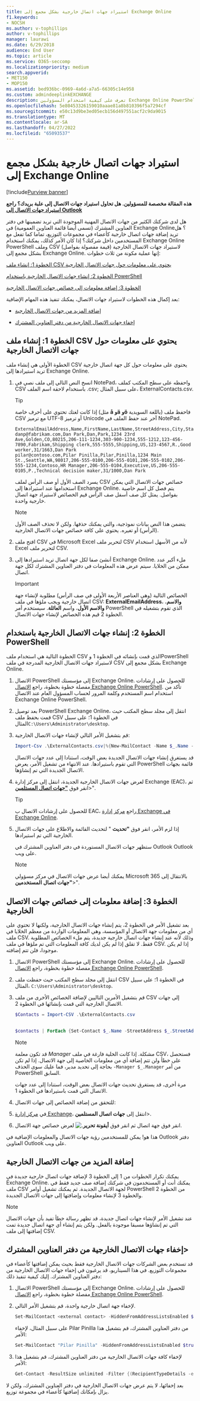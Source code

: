 ```yaml
---
title: استيراد جهات اتصال خارجية بشكل مجمع إلى Exchange Online
f1.keywords:
- NOCSH
ms.author: v-tophillips
author: v-tophillips
manager: laurawi
ms.date: 6/29/2018
audience: End User
ms.topic: article
ms.service: O365-seccomp
ms.localizationpriority: medium
search.appverid:
- MET150
- MOP150
ms.assetid: bed936bc-0969-4a6d-a7a5-66305c14e958
ms.custom: admindeeplinkEXCHANGE
description: تعرف على كيفية استخدام المسؤولين Exchange Online PowerShell وملف CSV لاستيراد جهات الاتصال الخارجية بشكل مجمع إلى قائمة العناوين العمومية.
ms.openlocfilehash: 5e80453326159010aaae81a8b810396f5a7294cf
ms.sourcegitcommit: e50c13d9be3ed05ecb156d497551acf2c9da9015
ms.translationtype: MT
ms.contentlocale: ar-SA
ms.lasthandoff: 04/27/2022
ms.locfileid: "65093537"
---
```

# <a name="bulk-import-external-contacts-to-exchange-online"></a>استيراد جهات اتصال خارجية بشكل مجمع إلى Exchange Online

[!include[Purview banner](../includes/purview-rebrand-banner.md)]

**هذه المقالة مخصصة للمسؤولين. هل تحاول استيراد جهات الاتصال إلى علبة بريدك؟ راجع [استيراد جهات الاتصال إلى Outlook](https://support.office.com/article/bb796340-b58a-46c1-90c7-b549b8f3c5f8)**
   
هل لدى شركتك الكثير من جهات الاتصال المهنية الموجودة التي تريد تضمينها في دفتر العناوين المشترك (تسمى أيضا قائمة العناوين العمومية) في Exchange Online؟ هل تريد إضافة جهات اتصال خارجية كأعضاء في مجموعات التوزيع، تماما كما تفعل مع المستخدمين داخل شركتك؟ إذا كان الأمر كذلك، يمكنك استخدام Exchange Online PowerShell وملف CSV (قيمة مفصولة بفواصل) لاستيراد جهات الاتصال الخارجية بشكل مجمع إلى Exchange Online. إنها عملية مكونة من ثلاث خطوات:
  
[الخطوة 1: إنشاء ملف CSV يحتوي على معلومات حول جهات الاتصال الخارجية](#step-1-create-a-csv-file-that-contains-information-about-the-external-contacts)

[الخطوة 2: إنشاء جهات الاتصال الخارجية باستخدام PowerShell](#step-2-create-the-external-contacts-with-powershell) 

[الخطوة 3: إضافة معلومات إلى خصائص جهات الاتصال الخارجية](#step-3-add-information-to-the-properties-of-the-external-contacts)

بعد إكمال هذه الخطوات لاستيراد جهات الاتصال، يمكنك تنفيذ هذه المهام الإضافية:
  
- [إضافة المزيد من جهات الاتصال الخارجية](#add-more-external-contacts)
  
- [إخفاء جهات الاتصال الخارجية من دفتر العناوين المشترك](#hide-external-contacts-from-the-shared-address-book)
  
## <a name="step-1-create-a-csv-file-that-contains-information-about-the-external-contacts"></a>الخطوة 1: إنشاء ملف CSV يحتوي على معلومات حول جهات الاتصال الخارجية

الخطوة الأولى هي إنشاء ملف CSV يحتوي على معلومات حول كل جهة اتصال خارجية تريد استيرادها إلى Exchange Online. 
  
1. انسخ النص التالي إلى ملف نصي في NotePad، واحفظه على سطح المكتب كملف CSV باستخدام لاحقة اسم الملف .csv; على سبيل المثال، ExternalContacts.csv.
    
    > [!TIP]
    > إذا كانت لغتك تحتوي على أحرف خاصة (مثل **å** **وä** **وö** باللغة السويدية) فاحفظ ملف CSV مع ترميز UTF-8 أو ترميز Unicode آخر عند حفظ الملف في NotePad. 
  
    ```text
    ExternalEmailAddress,Name,FirstName,LastName,StreetAddress,City,StateorProvince,PostalCode,Phone,MobilePhone,Pager,HomePhone,Company,Title,OtherTelephone,Department,CountryOrRegion,Fax,Initials,Notes,Office,Manager
    danp@fabrikam.com,Dan Park,Dan,Park,1234 23rd Ave,Golden,CO,80215,206-111-1234,303-900-1234,555-1212,123-456-7890,Fabrikam,Shipping clerk,555-5555,Shipping,US,123-4567,R.,Good worker,31/1663,Dan Park
    pilar@contoso.com,Pilar Pinilla,Pilar,Pinilla,1234 Main St.,Seattle,WA,98017,206-555-0100,206-555-0101,206-555-0102,206-555-1234,Contoso,HR Manager,206-555-0104,Executive,US,206-555-0105,P.,Technical decision maker,31/1000,Dan Park
    ```

    يسرد الصف الأول أو صف الرأس لملف CSV خصائص جهات الاتصال التي يمكن استخدامها عند استيرادها إلى Exchange Online. يتم فصل كل اسم خاصية بفواصل. يمثل كل صف أسفل صف الرأس قيم الخصائص لاستيراد جهة اتصال خارجية واحدة. 
    
    > [!NOTE]
    > يتضمن هذا النص بيانات نموذجية، والتي يمكنك حذفها. ولكن لا تحذف الصف الأول (الرأس) أو تغيره. يحتوي على كافة خصائص جهات الاتصال الخارجية. 
  
2. افتح ملف CSV في Microsoft Excel لتحرير ملف CSV لأنه من الأسهل استخدام Excel لتحرير ملف CSV.
    
3. أنشئ صفا لكل جهة اتصال تريد استيرادها إلى Exchange Online. ملء أكبر عدد ممكن من الخلايا. سيتم عرض هذه المعلومات في دفتر العناوين المشترك لكل جهة اتصال. 
    
    > [!IMPORTANT]
    >  الخصائص التالية (وهي العناصر الأربعة الأولى في صف الرأس) مطلوبة لإنشاء جهة اتصال خارجية ويجب ملؤها في ملف CSV: **ExternalEmailAddress**، **والاسم**، **والاسم الأول**، واسم **العائلة**. سيستخدم أمر PowerShell الذي تقوم بتشغيله في الخطوة 2 قيم هذه الخصائص لإنشاء جهات الاتصال. 

## <a name="step-2-create-the-external-contacts-with-powershell"></a>الخطوة 2: إنشاء جهات الاتصال الخارجية باستخدام PowerShell

الخطوة التالية هي استخدام ملف CSV الذي قمت بإنشائه في الخطوة 1 وPowerShell لاستيراد جهات الاتصال الخارجية المدرجة في ملف CSV بشكل مجمع إلى Exchange Online. 
  
1.  الاتصال PowerShell إلى مؤسستك Exchange Online. للحصول على إرشادات مفصلة خطوة بخطوة، راجع [الاتصال Exchange Online PowerShell](/powershell/exchange/connect-to-exchange-online-powershell). تأكد من استخدام اسم المستخدم وكلمة المرور لحساب المسؤول العام عند الاتصال Exchange Online PowerShell. 
    
2. بعد توصيل PowerShell Exchange Online، انتقل إلى مجلد سطح المكتب حيث قمت بحفظ ملف CSV في الخطوة 1؛ على سبيل المثال`C:\Users\Administrator\desktop`.
    
3. قم بتشغيل الأمر التالي لإنشاء جهات الاتصال الخارجية:

    ```powershell
    Import-Csv .\ExternalContacts.csv|%{New-MailContact -Name $_.Name -DisplayName $_.Name -ExternalEmailAddress $_.ExternalEmailAddress -FirstName $_.FirstName -LastName $_.LastName}
    ```

    قد يستغرق إنشاء جهات الاتصال الجديدة بعض الوقت، استنادا إلى عدد جهات الاتصال التي تقوم باستيرادها. عند الانتهاء من تشغيل الأمر، يعرض PowerShell قائمة بجهات الاتصال الجديدة التي تم إنشاؤها. 
    
4. لعرض جهات الاتصال الخارجية الجديدة، انتقل إلى مركز إدارة Exchange (EAC)، ثم انقر فوق <a href="https://go.microsoft.com/fwlink/?linkid=2182970" target="_blank">**"جهات اتصال المستلمين**</a>\>". 
    
    > [!TIP]
    > للحصول على إرشادات الاتصال ب EAC، راجع [مركز إدارة Exchange في Exchange Online](/exchange/exchange-admin-center). 
  
5. إذا لزم الأمر، انقر فوق **"تحديث** " لتحديث القائمة والاطلاع على جهات الاتصال الخارجية التي تم استيرادها. 
    
    ستظهر جهات الاتصال المستوردة في دفتر العناوين المشترك في Outlook Outlook على ويب.
    
    > [!NOTE]
    > يمكنك أيضا عرض جهات الاتصال في مركز مسؤولي Microsoft 365 بالانتقال إلى **"جهات اتصال** **المستخدمين**\>". 

## <a name="step-3-add-information-to-the-properties-of-the-external-contacts"></a>الخطوة 3: إضافة معلومات إلى خصائص جهات الاتصال الخارجية

بعد تشغيل الأمر في الخطوة 2، يتم إنشاء جهات الاتصال الخارجية، ولكنها لا تحتوي على أي من معلومات جهة الاتصال أو المؤسسة، وهي المعلومات الواردة من معظم الخلايا في ملف CSV. وذلك لأنه عند إنشاء جهات اتصال خارجية جديدة، يتم ملء الخصائص المطلوبة فقط. لا تقلق إذا لم يكن لديك كافة المعلومات التي تم ملؤها في ملف CSV. إذا لم يكن موجودا، فلن تتم إضافته.
  
1.  الاتصال PowerShell إلى مؤسستك Exchange Online. للحصول على إرشادات مفصلة خطوة بخطوة، راجع [الاتصال Exchange Online PowerShell](/powershell/exchange/connect-to-exchange-online-powershell).
    
2. انتقل إلى مجلد سطح المكتب حيث حفظت ملف CSV في الخطوة 1؛ على سبيل المثال، `C:\Users\Administrator\desktop`.
    
3. قم بتشغيل الأمرين التاليين لإضافة الخصائص الأخرى من ملف CSV إلى جهات الاتصال الخارجية التي قمت بإنشائها في الخطوة 2.
    
    ```powershell
    $Contacts = Import-CSV .\ExternalContacts.csv
  
    ```

    ```powershell
    $contacts | ForEach {Set-Contact $_.Name -StreetAddress $_.StreetAddress -City $_.City -StateorProvince $_.StateorProvince -PostalCode $_.PostalCode -Phone $_.Phone -MobilePhone $_.MobilePhone -Pager $_.Pager -HomePhone $_.HomePhone -Company $_.Company -Title $_.Title -OtherTelephone $_.OtherTelephone -Department $_.Department -Fax $_.Fax -Initials $_.Initials -Notes  $_.Notes -Office $_.Office -Manager $_.Manager}
    ```

    > [!NOTE]
    > قد تكون معلمة  _Manager_ مشكلة. إذا كانت الخلية فارغة في ملف CSV، فستحصل على خطأ ولن تتم إضافة أي من معلومات الخاصية إلى جهة الاتصال. إذا لم تكن بحاجة إلى تحديد مدير، فما عليك سوى الحذف  ` -Manager $_.Manager ` من أمر PowerShell السابق. 
  
    مرة أخرى، قد يستغرق تحديث جهات الاتصال بعض الوقت، استنادا إلى عدد جهات الاتصال التي قمت باستيرادها في الخطوة 1. 
    
4. للتحقق من إضافة الخصائص إلى جهات الاتصال: 
    
1. في <a href="https://go.microsoft.com/fwlink/p/?linkid=2059104" target="_blank">مركز إدارة Exchange</a>، انتقل إلى **جهات اتصال المستلمين**\>.
    
2. انقر فوق جهة اتصال ثم انقر فوق **أيقونة تحرير**![.](../media/ebd260e4-3556-4fb0-b0bb-cc489773042c.gif) لعرض خصائص جهة الاتصال. 
    
هذا هو! يمكن للمستخدمين رؤية جهات الاتصال والمعلومات الإضافية في Outlook دفتر العناوين Outlook على ويب.
  
## <a name="add-more-external-contacts"></a>إضافة المزيد من جهات الاتصال الخارجية

يمكنك تكرار الخطوات من 1 إلى الخطوة 3 لإضافة جهات اتصال خارجية جديدة في Exchange Online. يمكنك أنت أو المستخدمون في شركتك إضافة صف جديد فقط في ملف CSV لجهة الاتصال الجديدة. ثم يمكنك تشغيل أوامر PowerShell من الخطوة 2 والخطوة 3 لإنشاء معلومات وإضافتها إلى جهات الاتصال الجديدة.
  
> [!NOTE]
> عند تشغيل الأمر لإنشاء جهات اتصال جديدة، قد تظهر رسالة خطأ تفيد بأن جهات الاتصال التي تم إنشاؤها مسبقا موجودة بالفعل. ولكن يتم إنشاء أي جهة اتصال جديدة تمت إضافتها إلى ملف CSV. 
  
## <a name="hide-external-contacts-from-the-shared-address-book"></a>إخفاء جهات الاتصال الخارجية من دفتر العناوين المشترك>

قد تستخدم بعض الشركات جهات الاتصال الخارجية فقط بحيث يمكن إضافتها كأعضاء في مجموعات التوزيع. في هذا السيناريو، قد يرغبون في إخفاء جهات الاتصال الخارجية من دفتر العناوين المشترك. إليك كيفية تنفيذ ذلك:
  
1.  الاتصال PowerShell إلى مؤسستك Exchange Online. للحصول على إرشادات مفصلة خطوة بخطوة، راجع [الاتصال Exchange Online PowerShell](/powershell/exchange/connect-to-exchange-online-powershell).
    
2. لإخفاء جهة اتصال خارجية واحدة، قم بتشغيل الأمر التالي.
    
    ```powershell
    Set-MailContact <external contact> -HiddenFromAddressListsEnabled $true 
    ```

    على سبيل المثال، لإخفاء Pilar Pinilla من دفتر العناوين المشترك، قم بتشغيل هذا الأمر:

    ```powershell
    Set-MailContact "Pilar Pinilla" -HiddenFromAddressListsEnabled $true
    ```

3. لإخفاء كافة جهات الاتصال الخارجية من دفتر العناوين المشترك، قم بتشغيل هذا الأمر:

    ```powershell
    Get-Contact -ResultSize unlimited -Filter {(RecipientTypeDetails -eq 'MailContact')} | Set-MailContact -HiddenFromAddressListsEnabled $true  
    ```

بعد إخفائها، لا يتم عرض جهات الاتصال الخارجية في دفتر العناوين المشترك، ولكن لا يزال بإمكانك إضافتها كأعضاء في مجموعة توزيع.